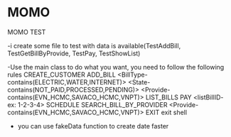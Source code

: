 # MOMO

MOMO TEST

-i create some file to test with data is available(TestAddBill, TestGetBillByProvide, TestPay, TestShowList)

-Use the main class to do what you want, you need to follow the following rules
CREATE_CUSTOMER <customerId> <balanceAvailable>
ADD_BILL <customerId> <BillType-contains(ELECTRIC,WATER,INTERNET)> <amount> <dueDate> <State-contains(NOT_PAID,PROCESSED,PENDING)> <Provide-contains(EVN_HCMC,SAVACO_HCMC,VNPT)>
LIST_BILLS <customerId>
PAY <customerId> <listBillID- ex: 1-2-3-4>
SCHEDULE <customerId> <BillID> <paymentDate>
SEARCH_BILL_BY_PROVIDER <customerId> <Provide-contains(EVN_HCMC,SAVACO_HCMC,VNPT)>
EXIT exit shell

- you can use fakeData function to create date faster 

